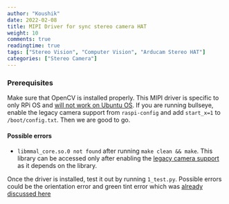 ```yaml
---
author: "Koushik"
date: 2022-02-08
title: MIPI Driver for sync stereo camera HAT
weight: 10
comments: true
readingtime: true
tags: ["Stereo Vision", "Computer Vision", "Arducam Stereo HAT"]
categories: ["Stereo Camera"]
---
```


### Prerequisites

Make sure that OpenCV is installed properly. This MIPI driver is specific to only RPi OS and [will not work on Ubuntu OS](https://forum.arducam.com/t/rpi-3b-ubuntu-18-04-stereo-hat-8mp/1265/3). If you are running bullseye, enable the legacy camera support from `raspi-config` and add `start_x=1` to `/boot/config.txt`. Then we are good to go.

#### Possible errors

- `libmmal_core.so.0 not found` after running `make clean && make`. This library can be accessed only after enabling the [legacy camera support](https://picamera.readthedocs.io/en/release-1.13/api_mmalobj.html) as it depends on the library.

Once the driver is installed, test it out by running `1_test.py`. Possible errors could be the orientation error and green tint error which was [already discussed here](https://vkoushik.netlify.app/posts/fixing-green-tint-and-orientation/)